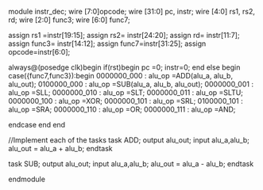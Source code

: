 module instr_dec;
wire [7:0]opcode;
wire [31:0] pc, instr;
wire [4:0] rs1, rs2, rd;
wire [2:0] func3;
wire [6:0] func7;


 assign rs1 =instr[19:15];
 assign rs2= instr[24:20];
 assign rd= instr[11:7];
 assign func3= instr[14:12];
 assign func7=instr[31:25];
 assign opcode=instr[6:0];
 
always@(posedge clk)begin
  if(rst)begin
   pc =0;
   instr=0;
  end
  else begin
   case({func7,func3}):begin
     0000000_000 : alu_op =ADD(alu_a, alu_b, alu_out);
     0100000_000 : alu_op =SUB(alu_a, alu_b, alu_out);
     0000000_001 : alu_op =SLL;
     0000000_010 : alu_op =SLT;
     0000000_011 : alu_op =SLTU;
     0000000_100 : alu_op =XOR;
     0000000_101 : alu_op =SRL;
     0100000_101 : alu_op =SRA;
     0000000_110 : alu_op =OR;
     0000000_111 : alu_op =AND;

   endcase
  end
end

//Implement each of the tasks
task ADD;
  output alu_out;
  input alu_a,alu_b;
  alu_out = alu_a + alu_b;
endtask

task SUB;
  output alu_out;
  input alu_a,alu_b;
  alu_out = alu_a - alu_b;
endtask

endmodule
